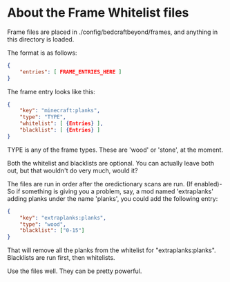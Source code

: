 # About the Frame Whitelist files
Frame files are placed in ./config/bedcraftbeyond/frames, and anything in this directory is loaded.

The format is as follows:

```json
{
    "entries": [ FRAME_ENTRIES_HERE ]
}
```

The frame entry looks like this:

```json
{
    "key": "minecraft:planks",
    "type": "TYPE",
    "whitelist": [ {Entries} ],
    "blacklist": [ {Entries} ]
}
```

TYPE is any of the frame types. These are 'wood' or 'stone', at the moment.

Both the whitelist and blacklists are optional. You can actually leave both out, but that wouldn't do very much, would it?

The files are run in order after the oredictionary scans are run. (If enabled)- So if something is giving you a problem, say,
a mod named 'extraplanks' adding planks under the name 'planks', you could add the following entry:

```json
{
    "key": "extraplanks:planks",
    "type": "wood",
    "blacklist": ["0-15"]
}
```

That will remove all the planks from the whitelist for "extraplanks:planks". Blacklists are run first, then whitelists.

Use the files well. They can be pretty powerful.
